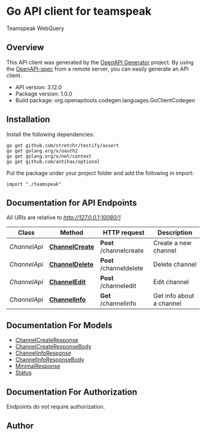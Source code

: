 # Go API client for teamspeak

Teamspeak WebQuery

## Overview
This API client was generated by the [OpenAPI Generator](https://openapi-generator.tech) project.  By using the [OpenAPI-spec](https://www.openapis.org/) from a remote server, you can easily generate an API client.

- API version: 3.12.0
- Package version: 1.0.0
- Build package: org.openapitools.codegen.languages.GoClientCodegen

## Installation

Install the following dependencies:

```shell
go get github.com/stretchr/testify/assert
go get golang.org/x/oauth2
go get golang.org/x/net/context
go get github.com/antihax/optional
```

Put the package under your project folder and add the following in import:

```golang
import "./teamspeak"
```

## Documentation for API Endpoints

All URIs are relative to *http://127.0.0.1:10080/1*

Class | Method | HTTP request | Description
------------ | ------------- | ------------- | -------------
*ChannelApi* | [**ChannelCreate**](docs/ChannelApi.md#channelcreate) | **Post** /channelcreate | Create a new channel
*ChannelApi* | [**ChannelDelete**](docs/ChannelApi.md#channeldelete) | **Post** /channeldelete | Delete channel
*ChannelApi* | [**ChannelEdit**](docs/ChannelApi.md#channeledit) | **Post** /channeledit | Edit channel
*ChannelApi* | [**ChannelInfo**](docs/ChannelApi.md#channelinfo) | **Get** /channelinfo | Get info about a channel


## Documentation For Models

 - [ChannelCreateResponse](docs/ChannelCreateResponse.md)
 - [ChannelCreateResponseBody](docs/ChannelCreateResponseBody.md)
 - [ChannelInfoResponse](docs/ChannelInfoResponse.md)
 - [ChannelInfoResponseBody](docs/ChannelInfoResponseBody.md)
 - [MinimalResponse](docs/MinimalResponse.md)
 - [Status](docs/Status.md)


## Documentation For Authorization

 Endpoints do not require authorization.



## Author



